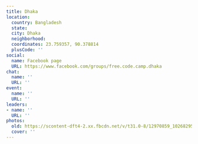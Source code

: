 ```yaml
---
title: Dhaka
location:
  country: Bangladesh
  state: 
  city: Dhaka
  neighborhood: 
  coordinates: 23.759357, 90.378814
  plusCode: ''
social:
  name: Facebook page
  URL: https://www.facebook.com/groups/free.code.camp.dhaka
chat:
  name: ''
  URL: ''
event:
  name: ''
  URL: ''
leaders:
- name: ''
  URL: ''
photos:
  old: https://scontent-dft4-2.xx.fbcdn.net/v/t31.0-8/12970859_1026829580743407_6594193243472986697_o.jpg?oh=208b23ac112f57e25e81c6ce08f1f290&oe=598E4E1E
  cover: ''
---
```

